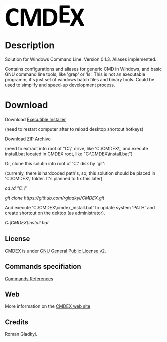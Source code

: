 <img src="Resources/CMDEX_logo_v14_1_2.png" alt="hi" width="256" class="inline"/>

# Description
Solution for Windows Command Line.
Version 0.1.3. Aliases implemented.

Contains configurations and aliases for generic CMD in Windows, and basic GNU command line tools, like 'grep' or 'ls'.
This is not an executable programm, it's just set of windows batch files and binary tools.
Could be used to simplify and speed-up development process.

# Download
<p>Download <a href="https://github.com/rgladkyi/CMDEX/raw/master/Release/CMDEXsetup.exe">Executible Installer</a></p>
<p>(need to restart computer after to reload desktop shortcut hotkeys)</p>
<p>Download <a href="https://github.com/rgladkyi/CMDEX/raw/master/Release/CMDEXfolder.zip">ZIP Archive</a></p>
<p>(need to extract into root of "C:\" drive, like 'C:\CMDEX\', and execute install.bat located in CMDEX root, like "C:\CMDEX\install.bat")</p>
<p>Or, clone this solutin into root of 'C:' disk by 'git':</p>
<p>(currenly, there is hardcoded path's, so, this solution should be placed in 'C:\CMDEX\' folder. It's planned to fix this later).</p>
<p><i>cd /d "C:\"</i></p>
<p><i>git clone https://github.com/rgladkyi/CMDEX.git</i></p>
<p>And execute 'C:\CMDEX\cmdex_install.bat' to update system 'PATH' and create shortcut on the dektop (as administrator).</p>
<p><i>C:\CMDEX\install.bat</i></p>

## License
CMDEX is under [GNU General Public License v2](https://www.gnu.org/licenses/old-licenses/gpl-2.0.en.html).

## Commands specifiation
<a href="Documentation/CMDEX_help.txt">Commands References</a>

## Web
More information on the [CMDEX web site](https://cmdex.000webhostapp.com/)

## Credits
Roman Gladkyi.
